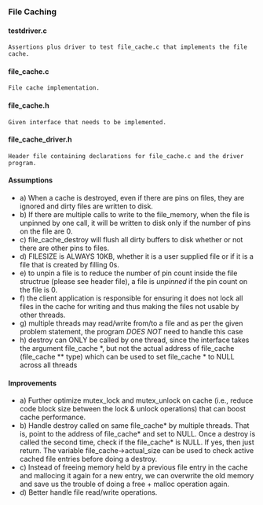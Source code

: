 ### File Caching

#### testdriver.c
    Assertions plus driver to test file_cache.c that implements the file cache.

#### file_cache.c
    File cache implementation.

#### file_cache.h
    Given interface that needs to be implemented.

#### file_cache_driver.h
    Header file containing declarations for file_cache.c and the driver program.

#### Assumptions
 * a) When a cache is destroyed, even if there are pins on files, they are ignored and dirty files are written to disk.
 * b) If there are multiple calls to write to the file_memory, when the file is unpinned by one call, it will be written to disk only if the number of pins on the file are 0.
 * c) file_cache_destroy will flush all dirty buffers to disk whether or not there are other pins to files.
 * d) FILESIZE is ALWAYS 10KB, whether it is a user supplied file or if it is a file that is created by filling 0s.
 * e) to unpin a file is to reduce the number of pin count inside the file structrue (please see header file), a file is *unpinned* if the pin count on the file is 0.
 * f) the client application is responsible for ensuring it does not lock all files in the cache for writing and thus making the files not usable by other threads.
 * g) multiple threads may read/write from/to a file and as per the given problem statement, the program *DOES NOT* need to handle this case
 * h) destroy can ONLY be called by one thread, since the interface takes the argument file_cache *, but not the actual address of file_cache (file_cache ** type) which can be used to set file_cache * to NULL across all threads

#### Improvements 
 * a) Further optimize mutex_lock and mutex_unlock on cache (i.e., reduce code block size between the lock & unlock operations) that can boost cache performance.
 * b) Handle destroy called on same file_cache* by multiple threads. That is, point to the address of file_cache* and set to NULL. Once a destroy is called the second time, check if the file_cache* is NULL. If yes, then just return. The variable file_cache->actual_size can be used to check active cached file entries before doing a destroy.
 * c) Instead of freeing memory held by a previous file entry in the cache and mallocing it again for a new entry, we can overwrite the old memory and save us the trouble of doing a free + malloc operation again.
 * d) Better handle file read/write operations.
